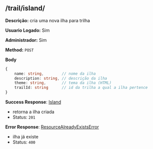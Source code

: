 ## /trail/island/

**Descrição:** cria uma nova ilha para trilha

**Usuario Logado:** Sim

**Administrador:** Sim

**Method:** `POST`

**Body**

```typescript
{
    name: string,        // nome da ilha
    description: string, // descrição da ilha
    theme: string,       // tema da ilha (HTML)
    trailId: string      // id da trilha a qual a ilha pertence
}
```

**Success Response**: [Island](../../../../src/domain/trilhas/@entities/island.ts)
- retorna a ilha criada
- Status: `201`

**Error Response**: [ResourceAlreadyExistsError](../../../../src/core/errors/resource-already-exists-error.ts)
- ilha já existe
- Status: `400`